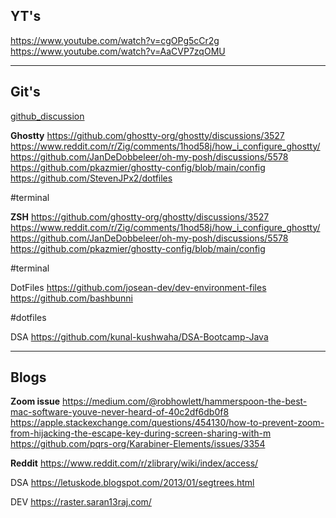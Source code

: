 ## YT's

https://www.youtube.com/watch?v=cgOPg5cCr2g
https://www.youtube.com/watch?v=AaCVP7zqOMU


---
## Git's

[github_discussion](https://gist.github.com/bashbunni/f6b04fc4703903a71ce9f70c58345106)

**Ghostty**
https://github.com/ghostty-org/ghostty/discussions/3527
https://www.reddit.com/r/Zig/comments/1hod58j/how_i_configure_ghostty/
https://github.com/JanDeDobbeleer/oh-my-posh/discussions/5578
https://github.com/pkazmier/ghostty-config/blob/main/config
https://github.com/StevenJPx2/dotfiles

#terminal 

**ZSH**
https://github.com/ghostty-org/ghostty/discussions/3527
https://www.reddit.com/r/Zig/comments/1hod58j/how_i_configure_ghostty/
https://github.com/JanDeDobbeleer/oh-my-posh/discussions/5578
https://github.com/pkazmier/ghostty-config/blob/main/config


#terminal


DotFiles
https://github.com/josean-dev/dev-environment-files 
https://github.com/bashbunni

#dotfiles  


DSA
https://github.com/kunal-kushwaha/DSA-Bootcamp-Java

---

## Blogs

**Zoom issue**
https://medium.com/@robhowlett/hammerspoon-the-best-mac-software-youve-never-heard-of-40c2df6db0f8
https://apple.stackexchange.com/questions/454130/how-to-prevent-zoom-from-hijacking-the-escape-key-during-screen-sharing-with-m
https://github.com/pqrs-org/Karabiner-Elements/issues/3354

**Reddit**
https://www.reddit.com/r/zlibrary/wiki/index/access/


DSA
https://letuskode.blogspot.com/2013/01/segtrees.html


DEV
https://raster.saran13raj.com/